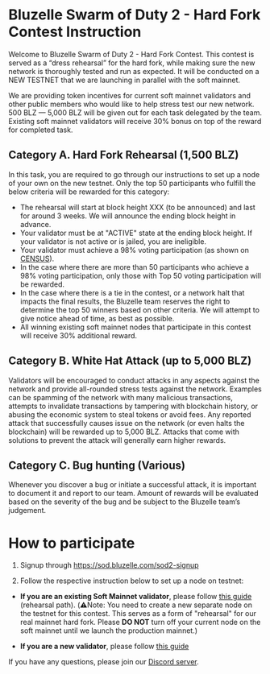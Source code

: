# Bluzelle Swarm of Duty 2 - Hard Fork Contest Instruction


Welcome to Bluzelle Swarm of Duty 2 - Hard Fork Contest. This contest is served as a “dress rehearsal” for the hard fork, while making sure the new network is thoroughly tested and run as expected. It will be conducted on a NEW TESTNET that we are launching in parallel with the soft mainnet.

We are providing token incentives for current soft mainnet validators and other public members who would like to help stress test our new network. 500 BLZ — 5,000 BLZ will be given out for each task delegated by the team. Existing soft mainnet validators will receive 30% bonus on top of the reward for completed task.

## Category A. Hard Fork Rehearsal (1,500 BLZ)

In this task, you are required to go through our instructions to set up a node of your own on the new testnet. Only the top 50 participants who fulfill the below criteria will be rewarded for this category:

- The rehearsal will start at block height XXX (to be announced) and last for around 3 weeks. We will announce the ending block height in advance.
- Your validator must be at "ACTIVE" state at the ending block height. If your validator is not active or is jailed, you are ineligible. 
- Your validator must achieve a 98% voting participation (as shown on [CENSUS](https://census.testnet.public.bluzelle.com/validators)).
- In the case where there are more than 50 participants who achieve a 98% voting participation, only those with Top 50 voting participation will be rewarded. 
- In the case where there is a tie in the contest, or a network halt that impacts the final results, the Bluzelle team reserves the right to determine the top 50 winners based on other criteria. We will attempt to give notice ahead of time, as best as possible.
- All winning existing soft mainnet nodes that participate in this contest will receive 30% additional reward.

## Category B. White Hat Attack (up to 5,000 BLZ)
Validators will be encouraged to conduct attacks in any aspects against the network and provide all-rounded stress tests against the network. Examples can be spamming of the network with many malicious transactions, attempts to invalidate transactions by tampering with blockchain history, or abusing the economic system to steal tokens or avoid fees. Any reported attack that successfully causes issue on the network (or even halts the blockchain) will be rewarded up to 5,000 BLZ. Attacks that come with solutions to prevent the attack will generally earn higher rewards.

## Category C. Bug hunting (Various)
Whenever you discover a bug or initiate a successful attack, it is important to document it and report to our team. Amount of rewards will be evaluated based on the severity of the bug and be subject to the Bluzelle team’s judgement.


# How to participate

1. Signup through https://sod.bluzelle.com/sod2-signup

2. Follow the respective instruction below to set up a node on testnet:

- **If you are an existing Soft Mainnet validator**, please follow [this guide](NetworkRehearsalInstructions/NetworkRehearsalInstructions.md) (rehearsal path). (⚠️Note: You need to create a new separate node on the testnet for this contest. This serves as a form of "rehearsal" for our real mainnet hard fork. Please **DO NOT** turn off your current node on the soft mainnet until we launch the production mainnet.)

- **If you are a new validator**, please follow [this guide](public-validator-+-sentry/buildvalidatorsentry.md)

If you have any questions, please join our [Discord server](https://discord.gg/KRhcKE6qS6).
